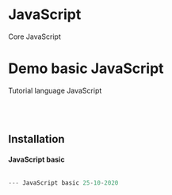 # JavaScript
Core JavaScript
# Demo basic JavaScript

Tutorial language JavaScript

<br/>

<br/>

## Installation

#### JavaScript basic

```JavaScript

--- JavaScript basic 25-10-2020
